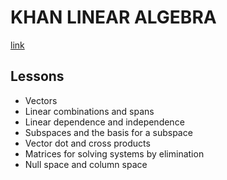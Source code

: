 # KHAN LINEAR ALGEBRA

[link](https://www.khanacademy.org/math/linear-algebra/vectors-and-spaces)

## Lessons

* Vectors
* Linear combinations and spans
* Linear dependence and independence
* Subspaces and the basis for a subspace
* Vector dot and cross products
* Matrices for solving systems by elimination
* Null space and column space

